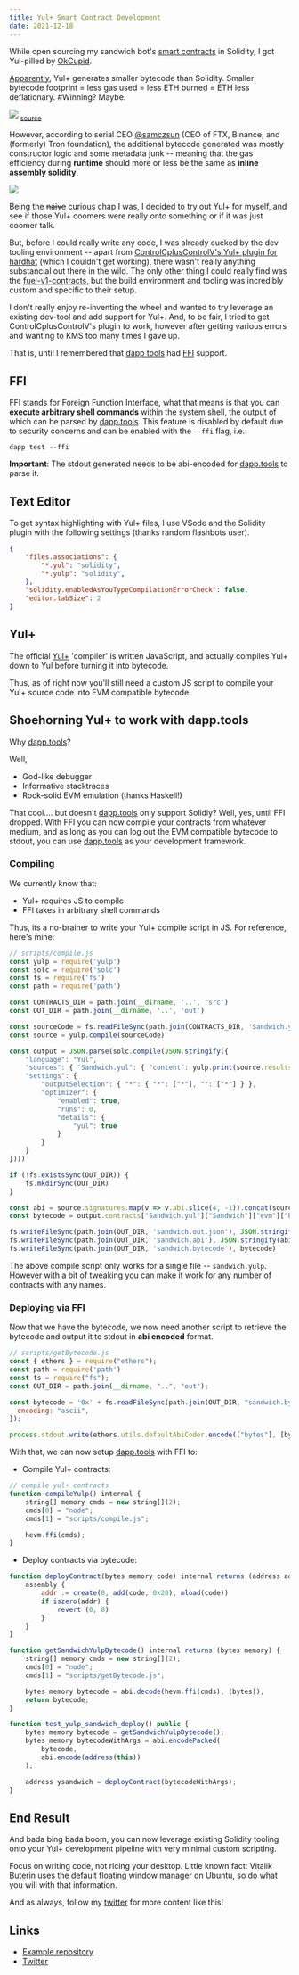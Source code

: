 ```yaml
---
title: Yul+ Smart Contract Development
date: 2021-12-18
---
```


While open sourcing my sandwich bot's [smart contracts](https://twitter.com/libevm/status/1469934003939463168) in Solidity, I got Yul-pilled by [OkCupid](https://twitter.com/cupidhack/status/1469475023849017344).

[Apparently](https://www.youtube.com/watch?v=rz5TGN7eUcM), Yul+ generates smaller bytecode than Solidity. Smaller bytecode footprint = less gas used = less ETH burned = ETH less deflationary. #Winning? Maybe.

![](https://i.imgur.com/E534MeW.png)
<sub>[source](https://twitter.com/cupidhack/status/1469475023849017344/)</sub>

However, according to serial CEO [@samczsun](https://twitter.com/samczsun) (CEO of FTX, Binance, and (formerly) Tron foundation), the additional bytecode generated was mostly constructor logic and some metadata junk -- meaning that the gas efficiency during **runtime** should more or less be the same as **inline assembly solidity**.

![](https://i.imgur.com/l2zRZbI.png)

Being the ~~naive~~ curious chap I was, I decided to try out Yul+ for myself, and see if those Yul+ coomers were really onto something or if it was just coomer talk.

But, before I could really write any code, I was already cucked by the dev tooling environment -- apart from [ControlCplusControlV's Yul+ plugin for hardhat](https://github.com/ControlCplusControlV/hardhat-Yul) (which I couldn't get working), there wasn't really anything substancial out there in the wild. The only other thing I could really find was the [fuel-v1-contracts](https://github.com/FuelLabs/fuel-v1-contracts), but the build environment and tooling was incredibly custom and specific to their setup.

I don't really enjoy re-inventing the wheel and wanted to try leverage an existing dev-tool and add support for Yul+. And, to be fair, I tried to get ControlCplusControlV's plugin to work, however after getting various errors and wanting to KMS too many times I gave up.

That is, until I remembered that [dapp tools](https://dapp.tools/) had [FFI](https://en.wikipedia.org/wiki/Foreign_function_interface) support.

## FFI

FFI stands for Foreign Function Interface, what that means is that you can **execute arbitrary shell commands** within the system shell, the output of which can be parsed by [dapp.tools](https://dapp.tools). This feature is disabled by default due to security concerns and can be enabled with the `--ffi` flag, i.e.:

```
dapp test --ffi
```

**Important**: The stdout generated needs to be abi-encoded for [dapp.tools](https://dapp.tools) to parse it.

## Text Editor

To get syntax highlighting with Yul+ files, I use VSode and the Solidity plugin with the following settings (thanks random flashbots user).

```json
{
    "files.associations": {
        "*.yul": "solidity",
        "*.yulp": "solidity",
    },
    "solidity.enabledAsYouTypeCompilationErrorCheck": false,
    "editor.tabSize": 2
}
```

## Yul+

The official [Yul+](https://github.com/FuelLabs/yulp) 'compiler' is written JavaScript, and actually compiles Yul+ down to Yul before turning it into bytecode.

Thus, as of right now you'll still need a custom JS script to compile your Yul+ source code into EVM compatible bytecode.

## Shoehorning Yul+ to work with dapp.tools

Why [dapp.tools](https://dapp.tools)?

Well,

- God-like debugger
- Informative stacktraces
- Rock-solid EVM emulation (thanks Haskell!)

That cool.... but doesn't [dapp.tools](https//dapp.tools) only support Solidiy? Well, yes, until FFI dropped. With FFI you can now compile your contracts from whatever medium, and as long as you can log out the EVM compatible bytecode to stdout, you can use [dapp.tools](https://dapp.tools) as your development framework.

### Compiling

We currently know that:

- Yul+ requires JS to compile
- FFI takes in arbitrary shell commands

Thus, its a no-brainer to write your Yul+ compile script in JS. For reference, here's mine:

```javascript
// scripts/compile.js
const yulp = require('yulp')
const solc = require('solc')
const fs = require('fs')
const path = require('path')

const CONTRACTS_DIR = path.join(__dirname, '..', 'src')
const OUT_DIR = path.join(__dirname, '..', 'out')

const sourceCode = fs.readFileSync(path.join(CONTRACTS_DIR, 'Sandwich.yulp'), { encoding: 'ascii' })
const source = yulp.compile(sourceCode)

const output = JSON.parse(solc.compile(JSON.stringify({
    "language": "Yul",
    "sources": { "Sandwich.yul": { "content": yulp.print(source.results) } },
    "settings": {
        "outputSelection": { "*": { "*": ["*"], "": ["*"] } },
        "optimizer": {
            "enabled": true,
            "runs": 0,
            "details": {
                "yul": true
            }
        }
    }
})))

if (!fs.existsSync(OUT_DIR)) {
    fs.mkdirSync(OUT_DIR)
}

const abi = source.signatures.map(v => v.abi.slice(4, -1)).concat(source.topics.map(v => v.abi.slice(6, -1)))
const bytecode = output.contracts["Sandwich.yul"]["Sandwich"]["evm"]["bytecode"]["object"]

fs.writeFileSync(path.join(OUT_DIR, 'sandwich.out.json'), JSON.stringify(output))
fs.writeFileSync(path.join(OUT_DIR, 'sandwich.abi'), JSON.stringify(abi))
fs.writeFileSync(path.join(OUT_DIR, 'sandwich.bytecode'), bytecode)
```

The above compile script only works for a single file -- `sandwich.yulp`. However with a bit of tweaking you can make it work for any number of contracts with any names.

### Deploying via FFI

Now that we have the bytecode, we now need another script to retrieve the bytecode and output it to stdout in **abi encoded** format.

```javascript
// scripts/getBytecode.js
const { ethers } = require("ethers");
const path = require('path')
const fs = require("fs");
const OUT_DIR = path.join(__dirname, "..", "out");

const bytecode = '0x' + fs.readFileSync(path.join(OUT_DIR, "sandwich.bytecode"), {
  encoding: "ascii",
});

process.stdout.write(ethers.utils.defaultAbiCoder.encode(["bytes"], [bytecode]))
```

With that, we can now setup [dapp.tools](https://dapp.tools) with FFI to:

- Compile Yul+ contracts:

```javascript
// compile yul+ contracts
function compileYulp() internal {
    string[] memory cmds = new string[](2);
    cmds[0] = "node";
    cmds[1] = "scripts/compile.js";

    hevm.ffi(cmds);
}
```

- Deploy contracts via bytecode:

```javascript
function deployContract(bytes memory code) internal returns (address addr) {
    assembly {
        addr := create(0, add(code, 0x20), mload(code))
        if iszero(addr) {
            revert (0, 0)
        }
    }
}

function getSandwichYulpBytecode() internal returns (bytes memory) {
    string[] memory cmds = new string[](2);
    cmds[0] = "node";
    cmds[1] = "scripts/getBytecode.js";

    bytes memory bytecode = abi.decode(hevm.ffi(cmds), (bytes));
    return bytecode;
}

function test_yulp_sandwich_deploy() public {
    bytes memory bytecode = getSandwichYulpBytecode();
    bytes memory bytecodeWithArgs = abi.encodePacked(
        bytecode,
        abi.encode(address(this))
    );

    address ysandwich = deployContract(bytecodeWithArgs);
}
```

## End Result

And bada bing bada boom, you can now leverage existing Solidity tooling onto your Yul+ development pipeline with very minimal custom scripting.

Focus on writing code, not ricing your desktop. Little known fact: Vitalik Buterin uses the default floating window manager on Ubuntu, so do what you will with that information.

And as always, follow my [twitter](https://twitter.com/libevm) for more content like this!

## Links

- [Example repository](https://github.com/libevm/subway/tree/master/contracts)
- [Twitter](https://twitter.com/libevm)